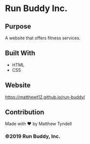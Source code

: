 # Run Buddy Inc.

## Purpose
A website that offers fitness services.

## Built With
* HTML 
* CSS

## Website 
https://matthewt12.github.io/run-buddy/

## Contribution
Made with ❤️ by Matthew Tyndell

### ©2019 Run Buddy, Inc.
